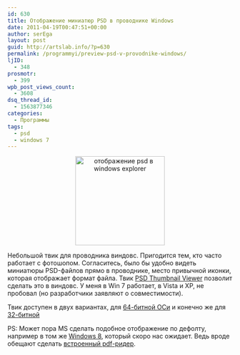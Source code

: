 ```yaml
---
id: 630
title: Отображение миниатюр PSD в проводнике Windows
date: 2011-04-19T00:47:51+00:00
author: serEga
layout: post
guid: http://artslab.info/?p=630
permalink: /programmyi/preview-psd-v-provodnike-windows/
ljID:
  - 348
prosmotr:
  - 399
wpb_post_views_count:
  - 3608
dsq_thread_id:
  - 1563877346
categories:
  - Программы
tags:
  - psd
  - windows 7
---
```

<center>
  <a href="http://artslab.info/wp-content/uploads/psd-tga-viewer-thumbnail.jpg"><img src="http://artslab.info/wp-content/uploads/psd-tga-viewer-thumbnail.jpg" alt="отображение psd в windows explorer" title="psd-tga-viewer-thumbnail" width="200" height="200" class="alignnone size-full wp-image-2300" srcset="http://googledrive.com/host/0B9lHVSSSdxdxd0hjdUdmRzY3Tjg/psd-tga-viewer-thumbnail.jpg 200w, http://googledrive.com/host/0B9lHVSSSdxdxd0hjdUdmRzY3Tjg/psd-tga-viewer-thumbnail-150x150.jpg 150w" sizes="(max-width: 200px) 100vw, 200px" /></a>
</center>

Небольшой твик для проводника виндовс. Пригодится тем, кто часто работает с фотошопом. Согласитесь, было бы удобно видеть миниатюры PSD-файлов прямо в проводнике, место привычной иконки, которая отображает формат файла. Твик [PSD Thumbnail Viewer](http://tbxstudio.com/psd-thumbnail-viewer-on-windows-explorer-for-windows-7-vista-64/) позволит сделать это в виндовс. У меня в Win 7 работает, в Vista и XP, не пробовал (но разработчики заявляют о совместимости).

Твик доступен в двух вариантах, для [64-битной ОСи](http://tbxstudio.com/wp-content/uploads/2010/03/mysticthumbs198_x64.msi) и конечно же для [32-битной](http://tbxstudio.com/wp-content/uploads/2010/03/mysticthumbs198_x86.msi)

PS: Может пора MS сделать подобное отображение по дефолту, например в том же [Windows 8](http://artslab.info/tag/windows-8/), который скоро нас ожидает. Ведь вроде обещают сделать [встроенный pdf-ридер](http://www.windows8update.com/2011/04/04/windows-8-will-have-native-pdf-reader-modern-reader/).
